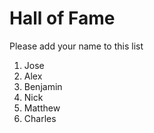 # Hall of Fame
Please add your name to this list

1. Jose
2. Alex
3. Benjamin
4. Nick
5. Matthew
6. Charles
